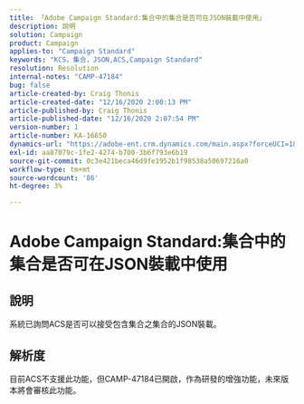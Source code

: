 ```yaml
---
title: 「Adobe Campaign Standard:集合中的集合是否可在JSON裝載中使用」
description: 說明
solution: Campaign
product: Campaign
applies-to: "Campaign Standard"
keywords: "KCS，集合，JSON,ACS,Campaign Standard"
resolution: Resolution
internal-notes: "CAMP-47184"
bug: false
article-created-by: Craig Thonis
article-created-date: "12/16/2020 2:00:13 PM"
article-published-by: Craig Thonis
article-published-date: "12/16/2020 2:07:54 PM"
version-number: 1
article-number: KA-16650
dynamics-url: "https://adobe-ent.crm.dynamics.com/main.aspx?forceUCI=1&pagetype=entityrecord&etn=knowledgearticle&id=427fb3fd-a63f-eb11-a813-000d3a3038a2"
exl-id: aa87079c-1fe2-4274-b700-3b6f793e6b19
source-git-commit: 0c3e421beca46d9fe1952b1f98538a50697216a0
workflow-type: tm+mt
source-wordcount: '86'
ht-degree: 3%

---
```


# Adobe Campaign Standard:集合中的集合是否可在JSON裝載中使用

## 說明

系統已詢問ACS是否可以接受包含集合之集合的JSON裝載。

## 解析度

目前ACS不支援此功能，但CAMP-47184已開啟，作為研發的增強功能，未來版本將會審核此功能。
